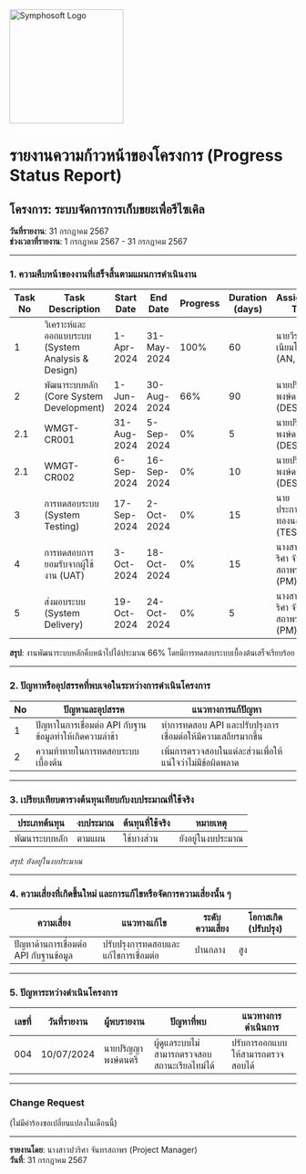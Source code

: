 <img src="https://www.symphosoft.com/logo/symphosoftLogo.png" alt="Symphosoft Logo" width="200"/>

# รายงานความก้าวหน้าของโครงการ (Progress Status Report)

## โครงการ: ระบบจัดการการเก็บขยะเพื่อรีไซเคิล
**วันที่รายงาน**: 31 กรกฎาคม 2567  
**ช่วงเวลาที่รายงาน**: 1 กรกฎาคม 2567 - 31 กรกฎาคม 2567

---

### 1. ความคืบหน้าของงานที่เสร็จสิ้นตามแผนการดำเนินงาน  

| Task No | Task Description                                   | Start Date  | End Date    | Progress | Duration (days) | Assigned To                              | Apr 2024 | May 2024 | Jun 2024 | Jul 2024 | Aug 2024 | Sep 2024 | Oct 2024 |
|---------|-----------------------------------------------------|-------------|-------------|----------|-----------------|------------------------------------------|----------|----------|----------|----------|----------|----------|----------|
| 1       | วิเคราะห์และออกแบบระบบ (System Analysis & Design) | 1-Apr-2024  | 31-May-2024 | 100%     | 60              | นายวีระ เนียมโภคะ (AN, TL)              | ██████   | ██████   |          |          |          |          |          |
| 2       | พัฒนาระบบหลัก (Core System Development)            | 1-Jun-2024  | 30-Aug-2024 | 66%      | 90              | นายปริญญา พงษ์ดนตรี (DES, PR)           |          |          | ██████   | ██████   | ██████   |          |          |
| 2.1     | WMGT-CR001                                          | 31-Aug-2024 | 5-Sep-2024  | 0%       | 5               | นายปริญญา พงษ์ดนตรี (DES, PR)           |          |          |          |          |          | █        |          |
| 2.1     | WMGT-CR002                                          | 6-Sep-2024  | 16-Sep-2024 | 0%       | 10              | นายปริญญา พงษ์ดนตรี (DES, PR)           |          |          |          |          |          | ██       |          |
| 3       | การทดสอบระบบ (System Testing)                      | 17-Sep-2024 | 2-Oct-2024  | 0%       | 15              | นายประกาศิต ทองนอก (TESTER)             |          |          |          |          |          | ███      |          |
| 4       | การทดสอบการยอมรับจากผู้ใช้งาน (UAT)               | 3-Oct-2024  | 18-Oct-2024 | 0%       | 15              | นางสาวปวริศา จันทรสถาพร (PM)           |          |          |          |          |          |          | ███      |
| 5       | ส่งมอบระบบ (System Delivery)                       | 19-Oct-2024 | 24-Oct-2024 | 0%       | 5               | นางสาวปวริศา จันทรสถาพร (PM)           |          |          |          |          |          |          | █        |  


**สรุป**: งานพัฒนาระบบหลักคืบหน้าไปได้ประมาณ 66% โดยมีการทดสอบระบบเบื้องต้นเสร็จเรียบร้อย  
  
---

### 2. ปัญหาหรืออุปสรรคที่พบเจอในระหว่างการดำเนินโครงการ  

| No | ปัญหาและอุปสรรค                                     | แนวทางการแก้ปัญหา                                       |
|----|------------------------------------------------------|--------------------------------------------------------|
| 1  | ปัญหาในการเชื่อมต่อ API กับฐานข้อมูลทำให้เกิดความล่าช้า | ทำการทดสอบ API และปรับปรุงการเชื่อมต่อให้มีความเสถียรมากขึ้น |
| 2  | ความท้าทายในการทดสอบระบบเบื้องต้น                    | เพิ่มการตรวจสอบในแต่ละส่วนเพื่อให้แน่ใจว่าไม่มีข้อผิดพลาด |  

---

### 3. เปรียบเทียบตารางต้นทุนเทียบกับงบประมาณที่ใช้จริง  

| ประเภทต้นทุน | งบประมาณ | ต้นทุนที่ใช้จริง | หมายเหตุ |
|---------------|----------|----------------|---------|
| พัฒนาระบบหลัก | ตามแผน | ใช้บางส่วน | ยังอยู่ในงบประมาณ |  

*สรุป: ยังอยู่ในงบประมาณ*  

---

### 4. ความเสี่ยงที่เกิดขึ้นใหม่ และการแก้ไขหรือจัดการความเสี่ยงนั้น ๆ  

| ความเสี่ยง | แนวทางแก้ไข | ระดับความเสี่ยง | โอกาสเกิด (ปรับปรุง) |
|------------|-------------|-----------------|--------------------|
| ปัญหาด้านการเชื่อมต่อ API กับฐานข้อมูล | ปรับปรุงการทดสอบและแก้ไขการเชื่อมต่อ | ปานกลาง | สูง |  

---

### 5. ปัญหาระหว่างดำเนินโครงการ  

| เลขที่ | วันที่รายงาน | ผู้พบรายงาน | ปัญหาที่พบ | แนวทางการดำเนินการ |
|--------|--------------|-------------|------------|---------------------|
| 004    | 10/07/2024   | นายปริญญา พงษ์ดนตรี | ผู้ดูแลระบบไม่สามารถตรวจสอบสถานะเรียลไทม์ได้ | ปรับการออกแบบให้สามารถตรวจสอบได้ |  

---

### Change Request  

(ไม่มีคำร้องขอเปลี่ยนแปลงในเดือนนี้)  

---

**รายงานโดย**: นางสาวปวริศา จันทรสถาพร (Project Manager)  
**วันที่**: 31 กรกฎาคม 2567
